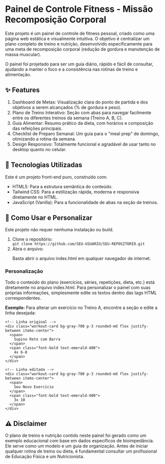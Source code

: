 <h1>Painel de Controle Fitness - Missão Recomposição Corporal</h1>
Este projeto é um painel de controle de fitness pessoal, criado como uma página web estática e visualmente intuitiva. O objetivo é centralizar um plano completo de treino e nutrição, desenvolvido especificamente para uma meta de recomposição corporal (redução de gordura e manutenção de massa muscular).

O painel foi projetado para ser um guia diário, rápido e fácil de consultar, ajudando a manter o foco e a consistência nas rotinas de treino e alimentação.

<h2>✨ Features</h2>
<ol>
  <li>Dashboard de Metas: Visualização clara do ponto de partida e dos objetivos a serem alcançados (% de gordura e peso).</li>
  <li>Plano de Treino Interativo: Seção com abas para navegar facilmente entre os diferentes treinos da semana (Treino A, B, C).</li>
  <li>Guia Alimentar: Resumo prático da dieta, com horários e composição das refeições principais.</li>
  <li>Checklist de Preparo Semanal: Um guia para o "meal prep" de domingo, otimizando a rotina da semana.</li>
  <li>Design Responsivo: Totalmente funcional e agradável de usar tanto no desktop quanto no celular.</li>
</ol>

<h2>🚀 Tecnologias Utilizadas</h2>
<p>Este é um projeto front-end puro, construído com:</p>

<ul>
  <li>HTML5: Para a estrutura semântica do conteúdo.</li>
  <li>Tailwind CSS: Para a estilização rápida, moderna e responsiva diretamente no HTML.</li>
  <li>JavaScript (Vanilla): Para a funcionalidade de abas na seção de treinos.</li>
</ul>

<h2>🔧 Como Usar e Personalizar</h2>
Este projeto não requer nenhuma instalação ou build.
<ol>
  <li>Clone o repositório:</li>
  <code>git clone https://github.com/SEU-USUARIO/SEU-REPOSITORIO.git</code>
  <li>Abra o arquivo:</li>
  <p>Basta abrir o arquivo index.html em qualquer navegador de internet.</p>
</ol>

<h3>
  <strong>
    Personalização
  </strong>
</h3>
Todo o conteúdo do plano (exercícios, séries, repetições, dieta, etc.) está diretamente no arquivo index.html. Para personalizar o painel com suas próprias informações, simplesmente edite os textos dentro das tags HTML correspondentes.

<strong>Exemplo:</strong> Para alterar um exercício no Treino A, encontre a seção <!-- TREINO A --> e edite a linha desejada:

```
<!-- Linha original -->
<div class="workout-card bg-gray-700 p-3 rounded-md flex justify-between items-center">
  <span>
    Supino Reto com Barra
  </span>
  <span class="font-bold text-emerald-400">
    4x 6-8
  </span>
</div>

<!-- Linha editada -->
<div class="workout-card bg-gray-700 p-3 rounded-md flex justify-between items-center">
  <span>
    Seu Novo Exercício
  </span>
  <span class="font-bold text-emerald-400">
    3x 10
  </span>
</div>
```


<h2>⚠️ Disclaimer</h2>
O plano de treino e nutrição contido neste painel foi gerado como um exemplo educacional com base em dados específicos de bioimpedância. Ele serve como um modelo e um guia de organização. Antes de iniciar qualquer rotina de treino ou dieta, é fundamental consultar um profissional de Educação Física e um Nutricionista.